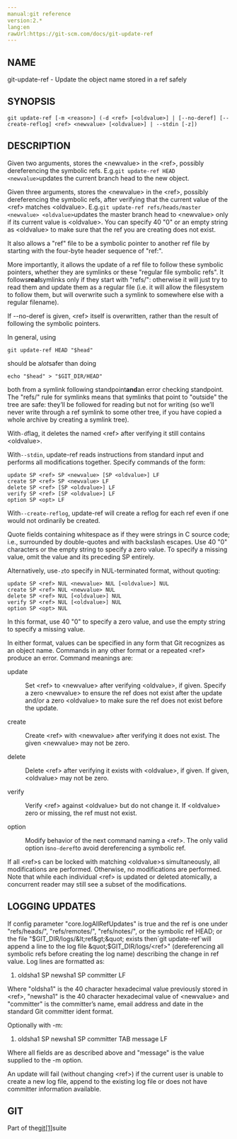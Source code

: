 ```yaml
---
manual:git reference
version:2.*
lang:en
rawUrl:https://git-scm.com/docs/git-update-ref
---
```



## NAME<a name="_name"></a>


git-update-ref - Update the object name stored in a ref safely





## SYNOPSIS<a name="_synopsis"></a>

```
git update-ref [-m <reason>] (-d <ref> [<oldvalue>] | [--no-deref] [--create-reflog] <ref> <newvalue> [<oldvalue>] | --stdin [-z])
```




## DESCRIPTION<a name="_description"></a>


Given two arguments, stores the &lt;newvalue&gt; in the &lt;ref&gt;, possibly dereferencing the symbolic refs. E.g.`git update-ref HEAD <newvalue>`updates the current branch head to the new object.




Given three arguments, stores the &lt;newvalue&gt; in the &lt;ref&gt;, possibly dereferencing the symbolic refs, after verifying that the current value of the &lt;ref&gt; matches &lt;oldvalue&gt;. E.g.`git update-ref refs/heads/master <newvalue> <oldvalue>`updates the master branch head to &lt;newvalue&gt; only if its current value is &lt;oldvalue&gt;. You can specify 40 &quot;0&quot; or an empty string as &lt;oldvalue&gt; to make sure that the ref you are creating does not exist.




It also allows a &quot;ref&quot; file to be a symbolic pointer to another ref file by starting with the four-byte header sequence of &quot;ref:&quot;.




More importantly, it allows the update of a ref file to follow these symbolic pointers, whether they are symlinks or these &quot;regular file symbolic refs&quot;. It follows**real**symlinks only if they start with &quot;refs/&quot;: otherwise it will just try to read them and update them as a regular file (i.e. it will allow the filesystem to follow them, but will overwrite such a symlink to somewhere else with a regular filename).




If --no-deref is given, &lt;ref&gt; itself is overwritten, rather than the result of following the symbolic pointers.




In general, using



```
git update-ref HEAD "$head"
```




should be a<em>lot</em>safer than doing



```
echo "$head" > "$GIT_DIR/HEAD"
```




both from a symlink following standpoint**and**an error checking standpoint. The &quot;refs/&quot; rule for symlinks means that symlinks that point to &quot;outside&quot; the tree are safe: they’ll be followed for reading but not for writing (so we’ll never write through a ref symlink to some other tree, if you have copied a whole archive by creating a symlink tree).




With`-d`flag, it deletes the named &lt;ref&gt; after verifying it still contains &lt;oldvalue&gt;.




With`--stdin`, update-ref reads instructions from standard input and performs all modifications together. Specify commands of the form:



```
update SP <ref> SP <newvalue> [SP <oldvalue>] LF
create SP <ref> SP <newvalue> LF
delete SP <ref> [SP <oldvalue>] LF
verify SP <ref> [SP <oldvalue>] LF
option SP <opt> LF
```




With`--create-reflog`, update-ref will create a reflog for each ref even if one would not ordinarily be created.




Quote fields containing whitespace as if they were strings in C source code; i.e., surrounded by double-quotes and with backslash escapes. Use 40 &quot;0&quot; characters or the empty string to specify a zero value. To specify a missing value, omit the value and its preceding SP entirely.




Alternatively, use`-z`to specify in NUL-terminated format, without quoting:



```
update SP <ref> NUL <newvalue> NUL [<oldvalue>] NUL
create SP <ref> NUL <newvalue> NUL
delete SP <ref> NUL [<oldvalue>] NUL
verify SP <ref> NUL [<oldvalue>] NUL
option SP <opt> NUL
```




In this format, use 40 &quot;0&quot; to specify a zero value, and use the empty string to specify a missing value.




In either format, values can be specified in any form that Git recognizes as an object name. Commands in any other format or a repeated &lt;ref&gt; produce an error. Command meanings are:


<dl><dt id='git-update-ref-update'>update</dt><dd>

Set &lt;ref&gt; to &lt;newvalue&gt; after verifying &lt;oldvalue&gt;, if given. Specify a zero &lt;newvalue&gt; to ensure the ref does not exist after the update and/or a zero &lt;oldvalue&gt; to make sure the ref does not exist before the update.

</dd><dt id='git-update-ref-create'>create</dt><dd>

Create &lt;ref&gt; with &lt;newvalue&gt; after verifying it does not exist. The given &lt;newvalue&gt; may not be zero.

</dd><dt id='git-update-ref-delete'>delete</dt><dd>

Delete &lt;ref&gt; after verifying it exists with &lt;oldvalue&gt;, if given. If given, &lt;oldvalue&gt; may not be zero.

</dd><dt id='git-update-ref-verify'>verify</dt><dd>

Verify &lt;ref&gt; against &lt;oldvalue&gt; but do not change it. If &lt;oldvalue&gt; zero or missing, the ref must not exist.

</dd><dt id='git-update-ref-option'>option</dt><dd>

Modify behavior of the next command naming a &lt;ref&gt;. The only valid option is`no-deref`to avoid dereferencing a symbolic ref.

</dd></dl>


If all &lt;ref&gt;s can be locked with matching &lt;oldvalue&gt;s simultaneously, all modifications are performed. Otherwise, no modifications are performed. Note that while each individual &lt;ref&gt; is updated or deleted atomically, a concurrent reader may still see a subset of the modifications.





## LOGGING UPDATES<a name="_logging_updates"></a>


If config parameter &quot;core.logAllRefUpdates&quot; is true and the ref is one under &quot;refs/heads/&quot;, &quot;refs/remotes/&quot;, &quot;refs/notes/&quot;, or the symbolic ref HEAD; or the file &quot;$GIT_DIR/logs/&lt;ref&gt;&quot; exists then`git update-ref`will append a line to the log file &quot;$GIT_DIR/logs/&lt;ref&gt;&quot; (dereferencing all symbolic refs before creating the log name) describing the change in ref value. Log lines are formatted as:



1. oldsha1 SP newsha1 SP committer LF



Where &quot;oldsha1&quot; is the 40 character hexadecimal value previously stored in &lt;ref&gt;, &quot;newsha1&quot; is the 40 character hexadecimal value of &lt;newvalue&gt; and &quot;committer&quot; is the committer’s name, email address and date in the standard Git committer ident format.



Optionally with -m:



1. oldsha1 SP newsha1 SP committer TAB message LF



Where all fields are as described above and &quot;message&quot; is the value supplied to the -m option.



An update will fail (without changing &lt;ref&gt;) if the current user is unable to create a new log file, append to the existing log file or does not have committer information available.





## GIT<a name="_git"></a>


Part of the[git[1]](%2248  "")suite





